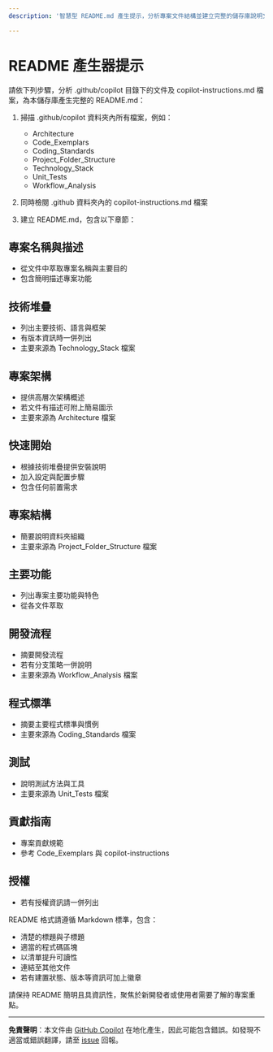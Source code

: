 ```yaml
---
description: '智慧型 README.md 產生提示，分析專案文件結構並建立完整的儲存庫說明文件。會掃描 .github/copilot 目錄下的檔案及 copilot-instructions.md，萃取專案資訊、技術堆疊、架構、開發流程、程式標準與測試方法，並產生結構良好、格式正確、具交叉參照且以開發者為主的 Markdown 文件。'

---
```


# README 產生器提示

請依下列步驟，分析 .github/copilot 目錄下的文件及 copilot-instructions.md 檔案，為本儲存庫產生完整的 README.md：

1. 掃描 .github/copilot 資料夾內所有檔案，例如：
   - Architecture
   - Code_Exemplars
   - Coding_Standards
   - Project_Folder_Structure
   - Technology_Stack
   - Unit_Tests
   - Workflow_Analysis

2. 同時檢閱 .github 資料夾內的 copilot-instructions.md 檔案

3. 建立 README.md，包含以下章節：

## 專案名稱與描述
- 從文件中萃取專案名稱與主要目的
- 包含簡明描述專案功能

## 技術堆疊
- 列出主要技術、語言與框架
- 有版本資訊時一併列出
- 主要來源為 Technology_Stack 檔案

## 專案架構
- 提供高層次架構概述
- 若文件有描述可附上簡易圖示
- 主要來源為 Architecture 檔案

## 快速開始
- 根據技術堆疊提供安裝說明
- 加入設定與配置步驟
- 包含任何前置需求

## 專案結構
- 簡要說明資料夾組織
- 主要來源為 Project_Folder_Structure 檔案

## 主要功能
- 列出專案主要功能與特色
- 從各文件萃取

## 開發流程
- 摘要開發流程
- 若有分支策略一併說明
- 主要來源為 Workflow_Analysis 檔案

## 程式標準
- 摘要主要程式標準與慣例
- 主要來源為 Coding_Standards 檔案

## 測試
- 說明測試方法與工具
- 主要來源為 Unit_Tests 檔案

## 貢獻指南
- 專案貢獻規範
- 參考 Code_Exemplars 與 copilot-instructions

## 授權
- 若有授權資訊請一併列出

README 格式請遵循 Markdown 標準，包含：
- 清楚的標題與子標題
- 適當的程式碼區塊
- 以清單提升可讀性
- 連結至其他文件
- 若有建置狀態、版本等資訊可加上徽章

請保持 README 簡明且具資訊性，聚焦於新開發者或使用者需要了解的專案重點。

---

**免責聲明**：本文件由 [GitHub Copilot](https://docs.github.com/copilot/about-github-copilot/what-is-github-copilot) 在地化產生，因此可能包含錯誤。如發現不適當或錯誤翻譯，請至 [issue](../../issues) 回報。
